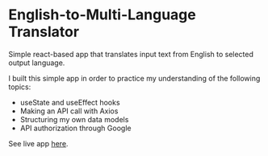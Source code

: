 # English-to-Multi-Language Translator

Simple react-based app that translates input text from English to selected output language.

I built this simple app in order to practice my understanding of the following topics:

- useState and useEffect hooks
- Making an API call with Axios
- Structuring my own data models
- API authorization through Google

See live app <a href="#" target="_blank">here</a>.
